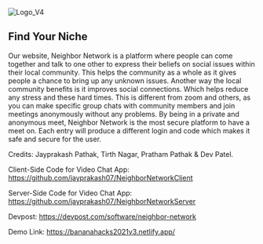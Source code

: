 ![Logo_V4](https://user-images.githubusercontent.com/49925882/190213576-2f1ba2ba-8b83-4c31-9611-f66afa61935f.png)

## Find Your Niche

Our website, Neighbor Network is a platform where people can come together and talk to one other to express their beliefs on social issues within their local community. This helps the community as a whole as it gives people a chance to bring up any unknown issues. Another way the local community benefits is it improves social connections. Which helps reduce any stress and these hard times. This is different from zoom and others, as you can make specific group chats with community members and join meetings anonymously without any problems. By being in a private and anonymous meet, Neighbor Network is the most secure platform to have a meet on. Each entry will produce a different login and code which makes it safe and secure for the user.

Credits: Jayprakash Pathak, Tirth Nagar, Pratham Pathak & Dev Patel.

Client-Side Code for Video Chat App: https://github.com/jayprakash07/NeighborNetworkClient

Server-Side Code for Video Chat App: https://github.com/jayprakash07/NeighborNetworkServer

Devpost: https://devpost.com/software/neighbor-network

Demo Link: https://bananahacks2021v3.netlify.app/
